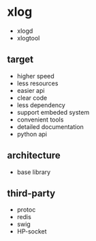 # xlog

* xlogd
* xlogtool

## target

* higher speed
* less resources
* easier api
* clear code
* less dependency
* support embeded system
* convenient tools
* detailed documentation
* python api

## architecture

* base library

## third-party

* protoc
* redis
* swig
* HP-socket

